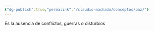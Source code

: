 ```yaml
---
{"dg-publish":true,"permalink":"/claudio-machado/conceptos/paz/"}
---
```


Es la ausencia de conflictos, guerras o disturbios 